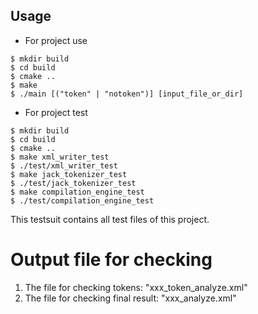 ## Usage

-   For project use

```shell
$ mkdir build
$ cd build
$ cmake ..
$ make 
$ ./main [("token" | "notoken")] [input_file_or_dir]
```


-   For project test

```shell
$ mkdir build
$ cd build
$ cmake ..
$ make xml_writer_test
$ ./test/xml_writer_test
$ make jack_tokenizer_test
$ ./test/jack_tokenizer_test
$ make compilation_engine_test
$ ./test/compilation_engine_test
```

This testsuit contains all test files of this project.

# Output file for checking
1. The file for checking tokens: "xxx_token_analyze.xml"
1. The file for checking final result: "xxx_analyze.xml"